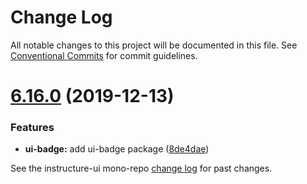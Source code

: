 # Change Log

All notable changes to this project will be documented in this file.
See [Conventional Commits](https://conventionalcommits.org) for commit guidelines.

# [6.16.0](https://github.com/instructure/instructure-ui/compare/v6.15.0...v6.16.0) (2019-12-13)


### Features

* **ui-badge:** add ui-badge package ([8de4dae](https://github.com/instructure/instructure-ui/commit/8de4dae))





See the instructure-ui mono-repo [change log](#CHANGELOG) for past changes.
